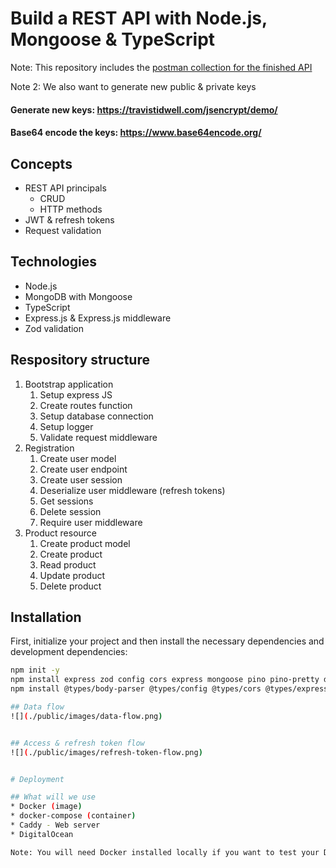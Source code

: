 # Build a REST API with Node.js, Mongoose & TypeScript

Note: This repository includes the [postman collection for the finished API](postman_collection.json)

Note 2: We also want to generate new public & private keys

#### Generate new keys: https://travistidwell.com/jsencrypt/demo/

#### Base64 encode the keys: https://www.base64encode.org/

## Concepts
* REST API principals
    * CRUD
    * HTTP methods
* JWT & refresh tokens
* Request validation
## Technologies
* Node.js
* MongoDB with Mongoose
* TypeScript
* Express.js & Express.js middleware
* Zod validation

## Respository structure
1. Bootstrap application
   1. Setup express JS
   2. Create routes function
   3. Setup database connection
   4. Setup logger
   5. Validate request middleware
2. Registration
   1. Create user model
   2. Create user endpoint
   3. Create user session
   4. Deserialize user middleware (refresh tokens)
   5. Get sessions
   6. Delete session
   7. Require user middleware
3. Product resource
   1. Create product model
   2. Create product
   3. Read product
   4. Update product
   5. Delete product

## Installation

First, initialize your project and then install the necessary dependencies and development dependencies:

```bash
npm init -y
npm install express zod config cors express mongoose pino pino-pretty dayjs bcrypt jsonwebtoken lodash nanoid
npm install @types/body-parser @types/config @types/cors @types/express @types/node @types/pino @types/bcrypt @types/jsonwebtoken @types/lodash @types/nanoid ts-node-dev typescript --save-dev

## Data flow
![](./public/images/data-flow.png)


## Access & refresh token flow
![](./public/images/refresh-token-flow.png)


# Deployment

## What will we use
* Docker (image)
* docker-compose (container)
* Caddy - Web server
* DigitalOcean

Note: You will need Docker installed locally if you want to test your Docker configutation